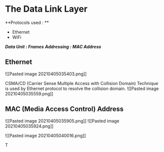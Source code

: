 # The Data Link Layer

**Protocols used : **
- Ethernet
- WiFi

***Data Unit : Frames***
***Addressing : MAC Address***

## Ethernet
![[Pasted image 20210405035403.png]]

CSMA/CD (Carrier Sense Multiple Access with Collision Domain) Technique is used by Ethernet protocol to resolve the collision domain.
![[Pasted image 20210405035559.png]]

## MAC (Media Access Control) Address

![[Pasted image 20210405035905.png]]
![[Pasted image 20210405035924.png]]

![[Pasted image 20210405040016.png]]

T
